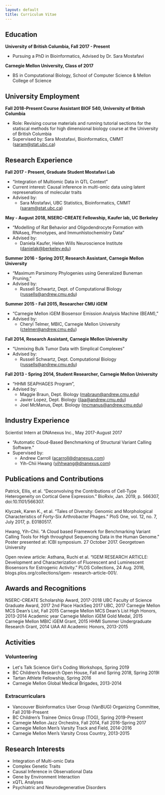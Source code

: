 ```yaml
---
layout: default
title: Curriculum Vitae
---
```

## Education

**University of British Columbia, Fall 2017 - Present**
* Pursuing a PhD in Bioinformatics, Advised by Dr. Sara Mostafavi

**Carnegie Mellon University, Class of 2017**
* BS in Computational Biology, School of Computer Science & Mellon College of Science

## University Employment

**Fall 2018-Present Course Assistant BIOF 540, University of British Columbia**
* Role: Revising course materials and running tutorial sections for the statiscal methods for high dimensional biology course at the University of British Columbia
* Supervised by: Sara Mostafavi, Bioinformatics, CMMT (saram@stat.ubc.ca)

## Research Experience

**Fall 2017 - Present, Graduate Student Mostafavi Lab**
* “Integration of Multiomic Data in QTL Context”
* Current interest: Causal inference in multi-omic data using latent represenations of molecular traits
* Advised by:
    * Sara Mostafavi, UBC Statistics, Bioinformatics, CMMT (saram@stat.ubc.ca)

**May - August 2018, NSERC-CREATE Fellowship, Kaufer lab, UC Berkeley**
* “Modelling of Rat Behavior and Oligodendrocyte Formation with RNAseq, Phenotypes, and Immunhistochemistry Data”
* Advised by:
    * Daniela Kaufer, Helen Wills Neuroscience Institute (danielak@berkeley.edu)

**Summer 2016 - Spring 2017, Research Assistant, Carnegie Mellon University**
* “Maximum Parsimony Phylogenies using Generalized Buneman Pruning,”
* Advised by:
    * Russell Schwartz, Dept. of Computational Biology (russells@andrew.cmu.edu)

**Summer 2015 - Fall 2015,  Researcher CMU iGEM**
* “Carnegie Mellon iGEM Biosensor Emission Analysis Machine (BEAM),”
* Advised by:
    * Cheryl Telmer, MBIC, Carnegie Mellon University (ctelmer@andrew.cmu.edu)

**Fall 2014, Research Assistant, Carnegie Mellon University**
* “Unmixing Bulk Tumor Data with Simplical Complexes”
* Advised by:
    * Russell Schwartz, Dept. Computational Biology (russells@andrew.cmu.edu)



**Fall 2013 - Spring 2014, Student Researcher, Carnegie Mellon University**
* “HHMI SEAPHAGES Program”,
* Advised by:
    * Maggie Braun, Dept. Biology (mabraun@andrew.cmu.edu)
    * Javier Lopez, Dept. Biology (jlaa@andrew.cmu.edu)
    * Joel McManus, Dept. Biology (mcmanus@andrew.cmu.edu)

## Industry Experience

Scientist Intern at DNAnexus Inc., May 2017-August 2017
* “Automatic Cloud-Based Benchmarking of Structural Variant Calling Software.”
* Supervised by:
    * Andrew Carroll (acarroll@dnanexus.com)
    * Yih-Chii Hwang (yihhwang@dnanexus.com)

## Publications and Contributions

Patrick, Ellis, et al. “Deconvolving the Contributions of Cell-Type Heterogeneity on Cortical Gene Expression.” BioRxiv, Jan. 2019, p. 566307, doi:10.1101/566307.

Klyczek, Karen K., et al. “Tales of Diversity: Genomic and Morphological Characteristics of Forty-Six Arthrobacter Phages.” PloS One, vol. 12, no. 7, July 2017, p. E0180517.

Hwang, Yih-Chii. "A Cloud based Framework for Benchmarking Variant Calling Tools for High throughput Sequencing Data in the Human Genome." Poster presented at: ICBI symposium. 27 October 2017. Georgetown University

Open review article: Asthana, Ruchi et al. “IGEM RESEARCH ARTICLE: Development and Characterization of Fluorescent and Luminescent Biosensors for Estrogenic Activity.” PLOS Collections, 24 Aug. 2016, blogs.plos.org/collections/igem- research-article-001/.

## Awards and Recognitions

NSERC-CREATE Scholarship Award, 2017-2018
UBC Faculty of Science Graduate Award, 2017
2nd Place HackSeq 2017 UBC, 2017
Carnegie Mellon MCS Dean’s List, Fall 2015
Carnegie Mellon MCS Dean’s List High Honors, 2013-2014 Academic year
Carnegie Mellon iGEM Gold Medal, 2015
Carnegie Mellon MBIC iGEM Grant, 2015
HHMI Summer Undergraduate Research Grant, 2014
UAA All Academic Honors, 2013-2015

## Activities

### Volunteering

* Let's Talk Science Girl's Coding Workshops, Spring 2019
* BC Children’s Research Open House, Fall and Spring 2018, Spring 2019l
* Tartan Athlete Fellowship, Spring 2016
* Carnegie Mellon Global Medical Brigades, 2013-2014

### Extracurriculars
* Vancouver Bioinformatics User Group (VanBUG) Organizing Committee, Fall 2018-Present
* BC Children’s Trainee Omics Group (TOG), Spring 2019-Present
* Carnegie Mellon Jazz Orchestra, Fall 2014, Fall 2016-Spring 2017
* Carnegie Mellon Men’s Varsity Track and Field, 2014-2016
* Carnegie Mellon Men’s Varsity Cross Country, 2013-2015

## Research Interests

* Integration of Multi-omic Data
* Complex Genetic Traits
* Causal Inference in Observational Data
* Gene by Environment Interaction
* xQTL Analyses
* Psychiatric and Neurodegenerative Disorders
